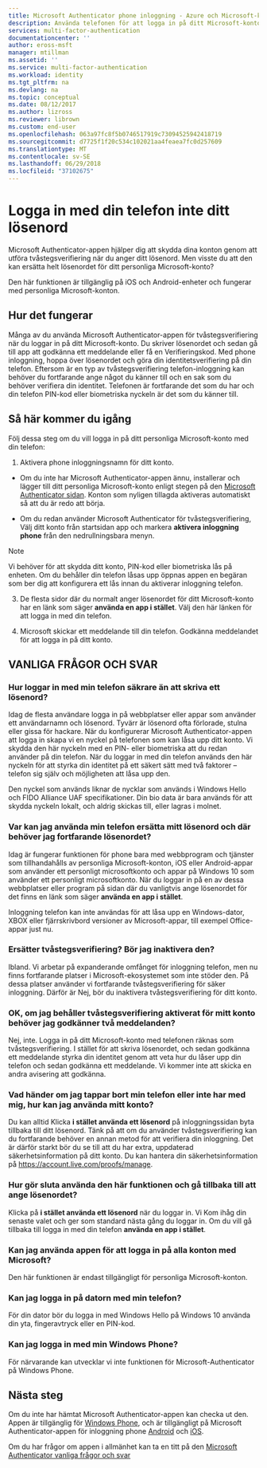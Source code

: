 ```yaml
---
title: Microsoft Authenticator phone inloggning - Azure och Microsoft-konton | Microsoft Docs
description: Använda telefonen för att logga in på ditt Microsoft-konto i stället för att ange lösenordet. Den här artikeln innehåller svar på vanliga frågor och svar om den här funktionen.
services: multi-factor-authentication
documentationcenter: ''
author: eross-msft
manager: mtillman
ms.assetid: ''
ms.service: multi-factor-authentication
ms.workload: identity
ms.tgt_pltfrm: na
ms.devlang: na
ms.topic: conceptual
ms.date: 08/12/2017
ms.author: lizross
ms.reviewer: librown
ms.custom: end-user
ms.openlocfilehash: 063a97fc8f5b0746517919c73094525942418719
ms.sourcegitcommit: d7725f1f20c534c102021aa4feaea7fc0d257609
ms.translationtype: MT
ms.contentlocale: sv-SE
ms.lasthandoff: 06/29/2018
ms.locfileid: "37102675"
---
```

# <a name="sign-in-with-your-phone-not-your-password"></a>Logga in med din telefon inte ditt lösenord

Microsoft Authenticator-appen hjälper dig att skydda dina konton genom att utföra tvåstegsverifiering när du anger ditt lösenord. Men visste du att den kan ersätta helt lösenordet för ditt personliga Microsoft-konto?

Den här funktionen är tillgänglig på iOS och Android-enheter och fungerar med personliga Microsoft-konton.

## <a name="how-it-works"></a>Hur det fungerar

Många av du använda Microsoft Authenticator-appen för tvåstegsverifiering när du loggar in på ditt Microsoft-konto. Du skriver lösenordet och sedan gå till app att godkänna ett meddelande eller få en Verifieringskod. Med phone inloggning, hoppa över lösenordet och göra din identitetsverifiering på din telefon. Eftersom är en typ av tvåstegsverifiering telefon-inloggning kan behöver du fortfarande ange något du känner till och en sak som du behöver verifiera din identitet. Telefonen är fortfarande det som du har och din telefon PIN-kod eller biometriska nyckeln är det som du känner till.

## <a name="how-to-get-started"></a>Så här kommer du igång

Följ dessa steg om du vill logga in på ditt personliga Microsoft-konto med din telefon:

1. Aktivera phone inloggningsnamn för ditt konto.

  - Om du inte har Microsoft Authenticator-appen ännu, installerar och lägger till ditt personliga Microsoft-konto enligt stegen på den [Microsoft Authenticator sidan](../../../../multi-factor-authentication/end-user/microsoft-authenticator-app-how-to.md). Konton som nyligen tillagda aktiveras automatiskt så att du är redo att börja.

  - Om du redan använder Microsoft Authenticator för tvåstegsverifiering, Välj ditt konto från startsidan app och markera **aktivera inloggning phone** från den nedrullningsbara menyn.

  >[!NOTE]
  >Vi behöver för att skydda ditt konto, PIN-kod eller biometriska lås på enheten. Om du behåller din telefon låsas upp öppnas appen en begäran som ber dig att konfigurera ett lås innan du aktiverar inloggning telefon.

3. De flesta sidor där du normalt anger lösenordet för ditt Microsoft-konto har en länk som säger **använda en app i stället**. Välj den här länken för att logga in med din telefon.

4. Microsoft skickar ett meddelande till din telefon. Godkänna meddelandet för att logga in på ditt konto.   

## <a name="faq"></a>VANLIGA FRÅGOR OCH SVAR

### <a name="how-is-signing-in-with-my-phone-more-secure-than-typing-a-password"></a>Hur loggar in med min telefon säkrare än att skriva ett lösenord?  

Idag de flesta användare logga in på webbplatser eller appar som använder ett användarnamn och lösenord.  Tyvärr är lösenord ofta förlorade, stulna eller gissa för hackare. När du konfigurerar Microsoft Authenticator-appen att logga in skapa vi en nyckel på telefonen som kan låsa upp ditt konto. Vi skydda den här nyckeln med en PIN- eller biometriska att du redan använder på din telefon.  När du loggar in med din telefon används den här nyckeln för att styrka din identitet på ett säkert sätt med två faktorer – telefon sig själv och möjligheten att låsa upp den. 

Den nyckel som används liknar de nycklar som används i Windows Hello och FIDO Alliance UAF specifikationer. Din bio data är bara används för att skydda nyckeln lokalt, och aldrig skickas till, eller lagras i molnet. 
 
### <a name="where-can-i-use-my-phone-to-replace-my-password-and-where-would-i-still-need-the-password"></a>Var kan jag använda min telefon ersätta mitt lösenord och där behöver jag fortfarande lösenordet?  

Idag är fungerar funktionen för phone bara med webbprogram och tjänster som tillhandahålls av personliga Microsoft-konton, iOS eller Android-appar som använder ett personligt microsoftkonto och appar på Windows 10 som använder ett personligt microsoftkonto. När du loggar in på en av dessa webbplatser eller program på sidan där du vanligtvis ange lösenordet för det finns en länk som säger **använda en app i stället**. 

Inloggning telefon kan inte användas för att låsa upp en Windows-dator, XBOX eller fjärrskrivbord versioner av Microsoft-appar, till exempel Office-appar just nu.
 
### <a name="does-this-replace-two-step-verification-should-i-turn-it-off"></a>Ersätter tvåstegsverifiering? Bör jag inaktivera den?   

Ibland. Vi arbetar på expanderande omfånget för inloggning telefon, men nu finns fortfarande platser i Microsoft-ekosystemet som inte stöder den. På dessa platser använder vi fortfarande tvåstegsverifiering för säker inloggning. Därför är Nej, bör du inaktivera tvåstegsverifiering för ditt konto.
 
### <a name="okay-if-i-keep-two-step-verification-turned-on-for-my-account-do-i-have-to-approve-two-notifications"></a>OK, om jag behåller tvåstegsverifiering aktiverat för mitt konto behöver jag godkänner två meddelanden?

Nej, inte. Logga in på ditt Microsoft-konto med telefonen räknas som tvåstegsverifiering. I stället för att skriva lösenordet, och sedan godkänna ett meddelande styrka din identitet genom att veta hur du låser upp din telefon och sedan godkänna ett meddelande. Vi kommer inte att skicka en andra avisering att godkänna.

### <a name="what-if-i-lose-my-phone-or-dont-have-it-with-me-how-can-i-access-my-account"></a>Vad händer om jag tappar bort min telefon eller inte har med mig, hur kan jag använda mitt konto?  

Du kan alltid Klicka **i stället använda ett lösenord** på inloggningssidan byta tillbaka till ditt lösenord. Tänk på att om du använder tvåstegsverifiering kan du fortfarande behöver en annan metod för att verifiera din inloggning. Det är därför starkt bör du se till att du har extra, uppdaterad säkerhetsinformation på ditt konto. Du kan hantera din säkerhetsinformation på https://account.live.com/proofs/manage.
 
### <a name="how-do-i-stop-using-this-feature-and-go-back-to-entering-my-password"></a>Hur gör sluta använda den här funktionen och gå tillbaka till att ange lösenordet?

Klicka på **i stället använda ett lösenord** när du loggar in. Vi Kom ihåg din senaste valet och ger som standard nästa gång du loggar in. Om du vill gå tillbaka till logga in med din telefon **använda en app i stället**. 
 
### <a name="can-i-use-the-app-to-sign-in-to-all-my-accounts-with-microsoft"></a>Kan jag använda appen för att logga in på alla konton med Microsoft?   
Den här funktionen är endast tillgängligt för personliga Microsoft-konton. 
 
### <a name="can-i-sign-into-my-pc-with-my-phone"></a>Kan jag logga in på datorn med min telefon?  
För din dator bör du logga in med Windows Hello på Windows 10 använda din yta, fingeravtryck eller en PIN-kod.   
 
### <a name="can-i-sign-in-with-my-windows-phone"></a>Kan jag logga in med min Windows Phone?  
För närvarande kan utvecklar vi inte funktionen för Microsoft-Authenticator på Windows Phone. 

## <a name="next-steps"></a>Nästa steg
Om du inte har hämtat Microsoft Authenticator-appen kan checka ut den. Appen är tillgänglig för [Windows Phone](http://go.microsoft.com/fwlink/?Linkid=825071), och är tillgängligt på Microsoft Authenticator-appen för inloggning phone [Android](http://go.microsoft.com/fwlink/?Linkid=825072) och [iOS](http://go.microsoft.com/fwlink/?Linkid=825073).

Om du har frågor om appen i allmänhet kan ta en titt på den [Microsoft Authenticator vanliga frågor och svar](../../../../multi-factor-authentication/end-user/microsoft-authenticator-app-faq.md)

